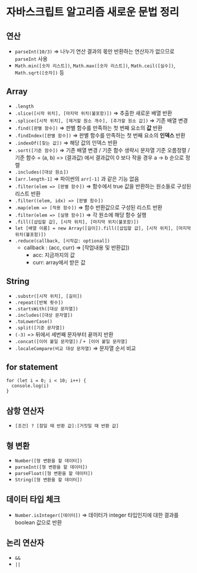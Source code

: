 # 자바스크립트 알고리즘 새로운 문법 정리

## 연산

- `parseInt(10/3)` => 나누기 연산 결과의 몫만 반환하는 연산자가 없으므로 `parseInt` 사용
- `Math.min([숫자 리스트])`, `Math.max([숫자 리스트])`, `Math.ceil([실수])`, `Math.sqrt([숫자])` 등

## Array

- `.length`
- `.slice([시작 위치], [마지막 위치(불포함)])` => 추출한 새로운 배열 반환
- `.splice([시작 위치], [제거할 원소 개수], [추가할 원소 값])` => 기존 배열 변경
- `.find([판별 함수])` => 판별 함수를 만족하는 첫 번째 요소의 **값** 반환
- `.findIndex([판별 함수])` => 판별 함수를 만족하는 첫 번째 요소의 **인덱스** 반환
- `.indexOf([찾는 값])` => 해당 값의 인덱스 반환
- `.sort([기준 함수])` => 기존 배열 변경 / 기준 함수 생략시 문자열 기준 오름정렬 / 기준 함수 = (a, b) => (결과값) 에서 결과값이 0 보다 작을 경우 a -> b 순으로 정렬
- `.includes([대상 원소])`
- `[arr.length-1]` => 파이썬의 `arr[-1]` 과 같은 기능 없음
- `.filter(elem => [판별 함수])` => 함수에서 true 값을 반환하는 원소들로 구성된 리스트 반환
- `.filter((elem, idx) => [판별 함수])`
- `.map(elem => [적용 함수])` => 함수 반환값으로 구성된 리스트 반환
- `.filter(elem => [실행 함수])` => 각 원소에 해당 함수 실행
- `.fill([삽입할 값], [시작 위치], [마지막 위치(불포함)])`
- `let [배열 이름] = new Array([길이]).fill([삽입할 값], [시작 위치], [마지막 위치(불포함)])`
- `.reduce(callback, [시작값: optional])`
  - callback : (acc, curr) => [작업내용 및 반환값])
    - acc: 지금까지의 값
    - curr: array에서 받은 값

## String

- `.substr([시작 위치], [길이])`
- `.repeat([반복 횟수])`
- `.startsWith([대상 문자열])`
- `.includes([대상 문자열])`
- `.toLowerCase()`
- `.split([기준 문자열])`
- `(-3)` => 뒤에서 세번째 문자부터 끝까지 반환
- `.concat([이어 붙일 문자열])` / `+ [이어 붙일 문자열]`
- `.localeCompare(비교 대상 문자열)` => 문자열 순서 비교

## for statement

```
for (let i = 0; i < 10; i++) {
  console.log(i)
}
```

## 삼항 연산자

- `[조건] ? [참일 때 반환 값]:[거짓일 때 반환 값]`

## 형 변환

- `Number([형 변환을 할 데이터])`
- `parseInt([형 변환을 할 데이터])`
- `parseFloat([형 변환을 할 데이터])`
- `String([형 변환을 할 데이터])`

## 데이터 타입 체크

- `Number.isInteger([데이터])` => 데이터가 integer 타입인지에 대한 결과를 boolean 값으로 반환

## 논리 연산자

- `&&`
- `||`
